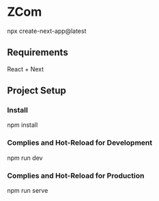 # ZCom

npx create-next-app@latest

## Requirements
React + Next

## Project Setup

### Install
npm install

### Complies and Hot-Reload for Development
npm run dev

### Complies and Hot-Reload for Production
npm run serve